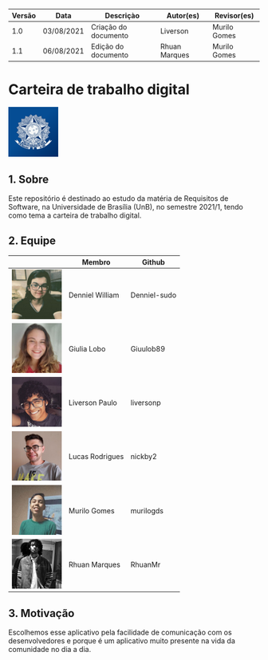 | Versão | Data       | Descriçào            | Autor(es)     | Revisor(es)  |
| ------ | ---------- | -------------------- | ------------- | ------------ |
| 1.0    | 03/08/2021 | Criação do documento | Liverson      | Murilo Gomes |
| 1.1    | 06/08/2021 | Edição do documento  | Rhuan Marques | Murilo Gomes |

# Carteira de trabalho digital

<img src="../assets/logo.png" width="100">

## 1. Sobre

Este repositório é destinado ao estudo da matéria de Requisitos de Software, na Universidade de Brasília (UnB), no semestre 2021/1, tendo como tema a carteira de trabalho digital.

## 2. Equipe

|                                                   | Membro      | Github       |
|---------------------------------------------------|------------------|--------------|
| <img src="../assets/denniel.jpg" width="100"> | Denniel William  | Denniel-sudo |
| <img src="../assets/giu.jpeg" width="100">    | Giulia Lobo      | Giuulob89    |
| <img src="../assets/liverson.png" width="100">| Liverson Paulo   | liversonp    |
| <img src="../assets/lucas.jpg" width="100">   | Lucas Rodrigues  | nickby2      |
| <img src="../assets/murizada.jpg" width="100">| Murilo Gomes     | murilogds    |
| <img src="../assets/rhuan.jpg" width="100">   | Rhuan Marques    | RhuanMr      |

## 3. Motivação

Escolhemos esse aplicativo pela facilidade de comunicação com os desenvolvedores e porque é um aplicativo muito presente na vida da comunidade no dia a dia.
